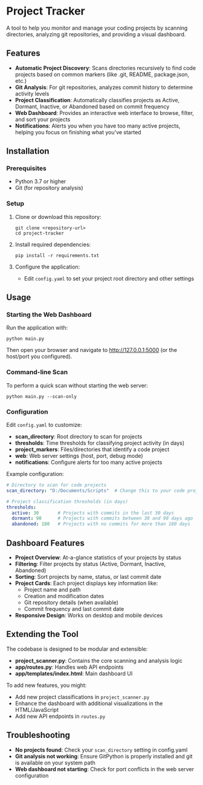 # Project Tracker

A tool to help you monitor and manage your coding projects by scanning directories, analyzing git repositories, and providing a visual dashboard.

## Features

- **Automatic Project Discovery**: Scans directories recursively to find code projects based on common markers (like .git, README, package.json, etc.)
- **Git Analysis**: For git repositories, analyzes commit history to determine activity levels
- **Project Classification**: Automatically classifies projects as Active, Dormant, Inactive, or Abandoned based on commit frequency
- **Web Dashboard**: Provides an interactive web interface to browse, filter, and sort your projects
- **Notifications**: Alerts you when you have too many active projects, helping you focus on finishing what you've started

## Installation

### Prerequisites

- Python 3.7 or higher
- Git (for repository analysis)

### Setup

1. Clone or download this repository:
   ```
   git clone <repository-url>
   cd project-tracker
   ```

2. Install required dependencies:
   ```
   pip install -r requirements.txt
   ```

3. Configure the application:
   - Edit `config.yaml` to set your project root directory and other settings

## Usage

### Starting the Web Dashboard

Run the application with:

```
python main.py
```

Then open your browser and navigate to http://127.0.0.1:5000 (or the host/port you configured).

### Command-line Scan

To perform a quick scan without starting the web server:

```
python main.py --scan-only
```

### Configuration

Edit `config.yaml` to customize:

- **scan_directory**: Root directory to scan for projects
- **thresholds**: Time thresholds for classifying project activity (in days)
- **project_markers**: Files/directories that identify a code project
- **web**: Web server settings (host, port, debug mode)
- **notifications**: Configure alerts for too many active projects

Example configuration:

```yaml
# Directory to scan for code projects
scan_directory: "D:/Documents/Scripts"  # Change this to your code projects root directory

# Project classification thresholds (in days)
thresholds:
  active: 30       # Projects with commits in the last 30 days
  dormant: 90      # Projects with commits between 30 and 90 days ago
  abandoned: 180   # Projects with no commits for more than 180 days
```

## Dashboard Features

- **Project Overview**: At-a-glance statistics of your projects by status
- **Filtering**: Filter projects by status (Active, Dormant, Inactive, Abandoned)
- **Sorting**: Sort projects by name, status, or last commit date
- **Project Cards**: Each project displays key information like:
  - Project name and path
  - Creation and modification dates
  - Git repository details (when available)
  - Commit frequency and last commit date
- **Responsive Design**: Works on desktop and mobile devices

## Extending the Tool

The codebase is designed to be modular and extensible:

- **project_scanner.py**: Contains the core scanning and analysis logic
- **app/routes.py**: Handles web API endpoints
- **app/templates/index.html**: Main dashboard UI

To add new features, you might:
- Add new project classifications in `project_scanner.py`
- Enhance the dashboard with additional visualizations in the HTML/JavaScript
- Add new API endpoints in `routes.py`

## Troubleshooting

- **No projects found**: Check your `scan_directory` setting in config.yaml
- **Git analysis not working**: Ensure GitPython is properly installed and git is available on your system path
- **Web dashboard not starting**: Check for port conflicts in the web server configuration 